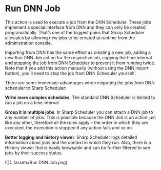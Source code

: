 # Run DNN Job

This action is used to execute a job from the DNN Scheduler. These jobs implement a special interface from DNN and they can only be created programatically. That’s one of the biggest pains that Sharp Scheduler alleviates by allowing new jobs to be created at runtime from the administration console.

Importing from DNN has the same effect as creating a new job, adding a new Run DNN Job action for the respective job, copying the time interval and stopping the job from DNN Scheduler to prevent it from running twice. Note that if you add this action manually (without using the DNN import button), you’ll need to stop the job from DNN Scheduler yourself.

There are some immediate advantages when migrating the jobs from DNN scheduler to Sharp Scheduler:

**Write more complex schedules**. The standard DNN Scheduler is limited to run a job on a time interval

**Group it in multiple jobs**. In Sharp Scheduler you can attach a DNN job to any number of jobs. This is possible because the DNN Job is an action just like any other, therefore all the rules apply – the order in which they are executed, the execution is stopped if any action fails and so on.

**Better logging and history viewer**. Sharp Scheduler logs detailed information about jobs and the context in which they run. Also, there is a History viewer that is easily browsable and can be further filtered to see jobs by their success status.

![](../assets/Run DNN Job.png)